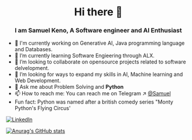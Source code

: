 <h1 align="center">Hi there 👋</h1>
<h3 align="center">I am Samuel Keno, A Software engineer and AI Enthusiast</h3>

<!--
**Samuel-K95/Samuel-K95** is a ✨ _special_ ✨ repository because its `README.md` (this file) appears on your GitHub profile.

Here are some ideas to get you started:

-->
- 🔭 I'm currently working on Generative AI, Java programming language and Databases.
- 🌱 I’m currently learning Software Engieering through ALX.
- 👯 I’m looking to collaborate on opensource projects related to software delvelopment.
- 🤔 I’m looking for ways to expand my skills in AI, Machine learning and Web Development.
- 💬 Ask me about Problem Solving and **Python**
- 📫 How to reach me: You can reach me on Telegram ↗ [@Samuel](https://t.me/sami_g95)
- Fun fact: Python was named after a british comedy series "Monty Python's Flying Circus'

[![LinkedIn](https://img.shields.io/badge/LinkedIn-blue?style=for-the-badge&logo=LinkedIn&logoColor=white)](https://www.linkedin.com/in/samuel-keno-4a7262264/)

[![Anurag's GitHub stats](https://github-readme-stats.vercel.app/api?username=Samuel-K95&theme=vue-dark)](https://github.com/Samuel-K95/github-readme-stats)
